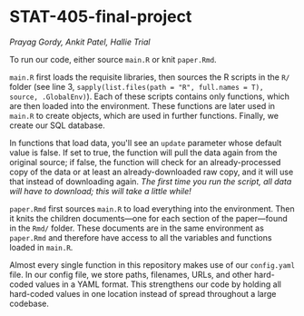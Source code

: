 # STAT-405-final-project
*Prayag Gordy, Ankit Patel, Hallie Trial*

To run our code, either source `main.R` or knit `paper.Rmd`. 

`main.R` first loads the requisite libraries, then sources the R scripts in the `R/` folder (see line 3, `sapply(list.files(path = "R", full.names = T), source, .GlobalEnv)`). Each of these scripts contains only functions, which are then loaded into the environment. These functions are later used in `main.R` to create objects, which are used in further functions. Finally, we create our SQL database.

In functions that load data, you'll see an `update` parameter whose default value is false. If set to true, the function will pull the data again from the original source; if false, the function will check for an already-processed copy of the data or at least an already-downloaded raw copy, and it will use that instead of downloading again. *The first time you run the script, all data will have to download; this will take a little while!*

`paper.Rmd` first sources `main.R` to load everything into the environment. Then it knits the children documents—one for each section of the paper—found in the `Rmd/` folder. These documents are in the same environment as `paper.Rmd` and therefore have access to all the variables and functions loaded in `main.R`.

Almost every single function in this repository makes use of our `config.yaml` file. In our config file, we store paths, filenames, URLs, and other hard-coded values in a YAML format. This strengthens our code by holding all hard-coded values in one location instead of spread throughout a large codebase.
